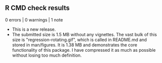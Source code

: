 ## R CMD check results

0 errors \| 0 warnings \| 1 note

-   This is a new release.
-   The submitted size is 1.5 MB without any vignettes. 
The vast bulk of this size is "regression-rotating.gif", which is called in README.md
and stored in man/figures. It is 1.38 MB and demonstrates the core functionality of this package. 
I have compressed it as much as possible without losing too much definition.

